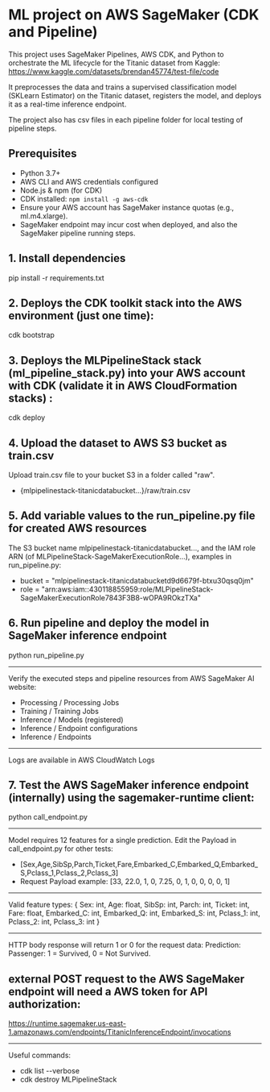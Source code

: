 # ML project on AWS SageMaker (CDK and Pipeline)
This project uses SageMaker Pipelines, AWS CDK, and Python to orchestrate the ML lifecycle for the Titanic dataset from Kaggle: 
https://www.kaggle.com/datasets/brendan45774/test-file/code

It preprocesses the data and trains a supervised classification model (SKLearn Estimator) on the Titanic dataset, registers the model, and deploys it as a real-time inference endpoint.

The project also has csv files in each pipeline folder for local testing of pipeline steps.

## Prerequisites
- Python 3.7+
- AWS CLI and AWS credentials configured
- Node.js & npm (for CDK)
- CDK installed: `npm install -g aws-cdk`
- Ensure your AWS account has SageMaker instance quotas (e.g., ml.m4.xlarge).
- SageMaker endpoint may incur cost when deployed, and also the SageMaker pipeline running steps.

## 1. Install dependencies 
pip install -r requirements.txt

## 2. Deploys the CDK toolkit stack into the AWS environment (just one time):
cdk bootstrap

## 3. Deploys the MLPipelineStack stack (ml_pipeline_stack.py) into your AWS account with CDK (validate it in AWS CloudFormation stacks) :
cdk deploy

## 4. Upload the dataset to AWS S3 bucket as train.csv
Upload train.csv file to your bucket S3 in a folder called "raw". 

- {mlpipelinestack-titanicdatabucket...}/raw/train.csv

## 5. Add variable values to the run_pipeline.py file for created AWS resources 
The S3 bucket name mlpipelinestack-titanicdatabucket..., and the IAM role ARN (of MLPipelineStack-SageMakerExecutionRole...), examples in run_pipeline.py: 

- bucket = "mlpipelinestack-titanicdatabucketd9d6679f-btxu30qsq0jm" 
- role = "arn:aws:iam::430118855959:role/MLPipelineStack-SageMakerExecutionRole7843F3B8-wOPA9ROkzTXa" 

## 6. Run pipeline and deploy the model in SageMaker inference endpoint
python run_pipeline.py

---
Verify the executed steps and pipeline resources from AWS SageMaker AI website:
- Processing / Processing Jobs
- Training / Training Jobs
- Inference / Models (registered)
- Inference / Endpoint configurations
- Inference / Endpoints

---
Logs are available in AWS CloudWatch Logs 

## 7. Test the AWS SageMaker inference endpoint (internally) using the sagemaker-runtime client:
python call_endpoint.py

---
Model requires 12 features for a single prediction. Edit the Payload in call_endpoint.py for other tests:
- [Sex,Age,SibSp,Parch,Ticket,Fare,Embarked_C,Embarked_Q,Embarked_S,Pclass_1,Pclass_2,Pclass_3]
- Request Payload example: [33, 22.0, 1, 0, 7.25, 0, 1, 0, 0, 0, 0, 1] 
---
Valid feature types:
{
    Sex: int,
    Age: float,
    SibSp: int,
    Parch: int,
    Ticket: int,
    Fare: float,
    Embarked_C: int,
    Embarked_Q: int,
    Embarked_S: int,
    Pclass_1: int,
    Pclass_2: int,
    Pclass_3: int
}

---
HTTP body response will return 1 or 0 for the request data:
Prediction: Passenger: 1 = Survived, 0 = Not Survived.

## external POST request to the AWS SageMaker endpoint will need a AWS token for API authorization:
https://runtime.sagemaker.us-east-1.amazonaws.com/endpoints/TitanicInferenceEndpoint/invocations

---
Useful commands: 
- cdk list --verbose  
- cdk destroy MLPipelineStack 

